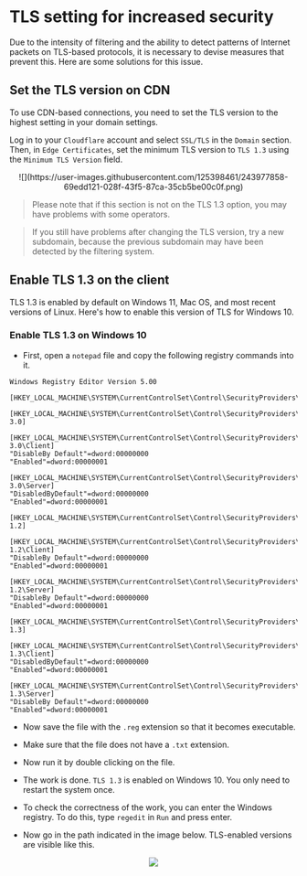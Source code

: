 

# TLS setting for increased security
Due to the intensity of filtering and the ability to detect patterns of Internet packets on TLS-based protocols, it is necessary to devise measures that prevent this. Here are some solutions for this issue.

## Set the TLS version on CDN

To use CDN-based connections, you need to set the TLS version to the highest setting in your domain settings.

Log in to your `Cloudflare` account and select `SSL/TLS` in the `Domain` section. Then, in `Edge Certificates`, set the minimum TLS version to `TLS 1.3` using the `Minimum TLS Version` field.

<div align=center markdown=1>
![](https://user-images.githubusercontent.com/125398461/243977858-69edd121-028f-43f5-87ca-35cb5be00c0f.png)


</div>

> Please note that if this section is not on the TLS 1.3 option, you may have problems with some operators.

> If you still have problems after changing the TLS version, try a new subdomain, because the previous subdomain may have been detected by the filtering system.

## Enable TLS 1.3 on the client

TLS 1.3 is enabled by default on Windows 11, Mac OS, and most recent versions of Linux. Here's how to enable this version of TLS for Windows 10.

### Enable TLS 1.3 on Windows 10

- First, open a `notepad` file and copy the following registry commands into it.

```
Windows Registry Editor Version 5.00

[HKEY_LOCAL_MACHINE\SYSTEM\CurrentControlSet\Control\SecurityProviders\SCHANNEL\Protocols]

[HKEY_LOCAL_MACHINE\SYSTEM\CurrentControlSet\Control\SecurityProviders\SCHANNEL\Protocols\SSL 3.0]

[HKEY_LOCAL_MACHINE\SYSTEM\CurrentControlSet\Control\SecurityProviders\SCHANNEL\Protocols\SSL 3.0\Client]
"DisableBy Default"=dword:00000000
"Enabled"=dword:00000001

[HKEY_LOCAL_MACHINE\SYSTEM\CurrentControlSet\Control\SecurityProviders\SCHANNEL\Protocols\SSL 3.0\Server]
"DisabledByDefault"=dword:00000000
"Enabled"=dword:00000001

[HKEY_LOCAL_MACHINE\SYSTEM\CurrentControlSet\Control\SecurityProviders\SCHANNEL\Protocols\TLS 1.2]

[HKEY_LOCAL_MACHINE\SYSTEM\CurrentControlSet\Control\SecurityProviders\SCHANNEL\Protocols\TLS 1.2\Client]
"DisableBy Default"=dword:00000000
"Enabled"=dword:00000001

[HKEY_LOCAL_MACHINE\SYSTEM\CurrentControlSet\Control\SecurityProviders\SCHANNEL\Protocols\TLS 1.2\Server]
"DisableBy Default"=dword:00000000
"Enabled"=dword:00000001

[HKEY_LOCAL_MACHINE\SYSTEM\CurrentControlSet\Control\SecurityProviders\SCHANNEL\Protocols\TLS 1.3]

[HKEY_LOCAL_MACHINE\SYSTEM\CurrentControlSet\Control\SecurityProviders\SCHANNEL\Protocols\TLS 1.3\Client]
"DisabledByDefault"=dword:00000000
"Enabled"=dword:00000001

[HKEY_LOCAL_MACHINE\SYSTEM\CurrentControlSet\Control\SecurityProviders\SCHANNEL\Protocols\TLS 1.3\Server]
"DisableBy Default"=dword:00000000
"Enabled"=dword:00000001

```
- Now save the file with the `.reg` extension so that it becomes executable.

- Make sure that the file does not have a `.txt` extension.

- Now run it by double clicking on the file.

- The work is done. `TLS 1.3` is enabled on Windows 10. You only need to restart the system once.

- To check the correctness of the work, you can enter the Windows registry. To do this, type `regedit` in `Run` and press enter.

- Now go in the path indicated in the image below. TLS-enabled versions are visible like this.

<div align=center markdown=1>

![](https://user-images.githubusercontent.com/125398461/243984337-53b259f3-267a-4e7f-90b2-8f5ce3a216ca.png)

</div>
